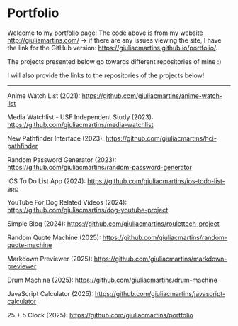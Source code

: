 # Portfolio

Welcome to my portfolio page! The code above is from my website http://giuliamartins.com/ -> if there are any issues viewing the site, I have the link for the GitHub version: https://giuliacmartins.github.io/portfolio/.

The projects presented below go towards different repositories of mine :)

I will also provide the links to the repositories of the projects below!

*****************************************************************************************************************************************************************************************

Anime Watch List (2021): https://github.com/giuliacmartins/anime-watch-list

Media Watchlist - USF Independent Study (2023): https://github.com/giuliacmartins/media-watchlist

New Pathfinder Interface (2023): https://github.com/giuliacmartins/hci-pathfinder

Random Password Generator (2023): https://github.com/giuliacmartins/random-password-generator

iOS To Do List App (2024): https://github.com/giuliacmartins/ios-todo-list-app

YouTube For Dog Related Videos (2024): https://github.com/giuliacmartins/dog-youtube-project

Simple Blog (2024): https://github.com/giuliacmartins/roulettech-project

Random Quote Machine (2025): https://github.com/giuliacmartins/random-quote-machine

Markdown Previewer (2025): https://github.com/giuliacmartins/markdown-previewer

Drum Machine (2025): https://github.com/giuliacmartins/drum-machine

JavaScript Calculator (2025): https://github.com/giuliacmartins/javascript-calculator

25 + 5 Clock (2025): https://github.com/giuliacmartins/portfolio
